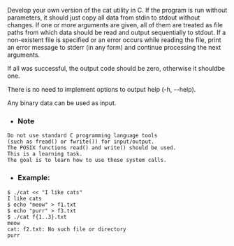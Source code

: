 Develop your own version of the cat utility in C.
If the program is run without parameters, it should just copy all
data from stdin to stdout without changes. If one or more arguments are given, 
all of them are treated as file paths from which data should be read and output
sequentially to stdout. If a non-existent file is specified or an error occurs
while reading the file, print an error message to stderr (in any form) and 
continue processing the next arguments. 

If all was successful, the output code should be zero, otherwise it shouldbe one. 

There is no need to implement options to output help (-h, --help).

Any binary data can be used as input.
- ### Note
```
Do not use standard C programming language tools
(such as fread() or fwrite()) for input/output.
The POSIX functions read() and write() should be used. 
This is a learning task. 
The goal is to learn how to use these system calls.
```

- ### Example:
```
$ ./cat << "I like cats"
I like cats
$ echo "meow" > f1.txt
$ echo "purr" > f3.txt
$ ./cat f{1..3}.txt
meow
cat: f2.txt: No such file or directory
purr
```
